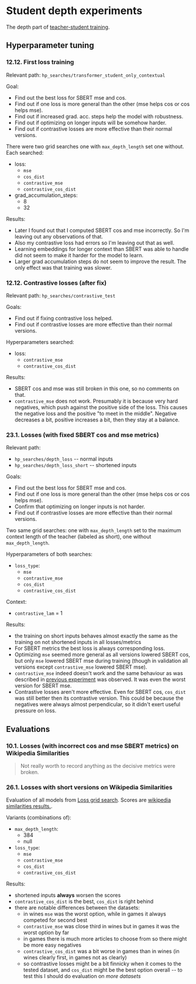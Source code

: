 # Student depth experiments

The depth part of [teacher-student training](./teacher_student_training.md).

## Hyperparameter tuning

### 12.12. First loss training

Relevant path: `hp_searches/transformer_student_only_contextual`

Goal:
- Find out the best loss for SBERT mse and cos.
- Find out if one loss is more general than the other (mse helps cos or cos
  helps mse).
- Find out if increased grad. acc. steps help the model with robustness.
- Find out if optimizing on longer inputs will be somehow harder.
- Find out if contrastive losses are more effective than their normal versions.

There were two grid searches one with `max_depth_length` set one without.
Each searched:
- loss:
    - `mse`
    - `cos_dist`
    - `contrastive_mse`
    - `contrastive_cos_dist`
- grad_accumulation_steps:
    - 8
    - 32

Results:
- Later I found out that I computed SBERT cos and mse incorrectly. So I'm
  leaving out any observations of that.
- Also my contrastive loss had errors so I'm leaving out that as well.
- Learning embeddings for longer context than SBERT was able to handle did not
  seem to make it harder for the model to learn.
- Larger grad accumulation steps do not seem to improve the result. The only
  effect was that training was slower.

### 12.12. Contrastive losses (after fix)

Relevant path: `hp_searches/contrastive_test`

Goals:
- Find out if fixing contrastive loss helped.
- Find out if contrastive losses are more effective than their normal versions.

Hyperparameters searched:
- loss:
    - `contrastive_mse`
    - `contrastive_cos_dist`

Results:
- SBERT cos and mse was still broken in this one, so no comments on that.
- `contrastive_mse` does not work. Presumably it is because very hard negatives,
  which push against the positive side of the loss. This causes the negative
  loss and the positive "to meet in the middle". Negative decreases a bit,
  positive increases a bit, then they stay at a balance.


### 23.1. Losses (with fixed SBERT cos and mse metrics)

Relevant path:
- `hp_searches/depth_loss` -- normal inputs
- `hp_searches/depth_loss_short` -- shortened inputs

Goals:
- Find out the best loss for SBERT mse and cos.
- Find out if one loss is more general than the other (mse helps cos or cos
  helps mse).
- Confirm that optimizing on longer inputs is not harder.
- Find out if contrastive losses are more effective than their normal versions.

Two same grid searches: one with `max_depth_length` set to the maximum context
length of the teacher (labeled as short), one without `max_depth_length`.

Hyperparameters of both searches:
- `loss_type`:
    - `mse`
    - `contrastive_mse`
    - `cos_dist`
    - `contrastive_cos_dist`

Context:
- `contrastive_lam` = 1

Results:
- the training on short inputs behaves almost exactly the same as the training
  on not shortened inputs in all losses/metrics
- For SBERT metrics the best loss is always corresponding loss.
- Optimizing `mse` seemed more general as all versions lowered SBERT cos, but
  only `mse` lowered SBERT mse during training (though in validation all
  versions except `contrastive_mse` lowered SBERT mse).
- `contrastive_mse` indeed doesn't work and the same behaviour as was described
  in [previous experiment](##1212-contrastive-losses-after-fix) was observed. It
  was even the worst version for SBERT mse.
- Contrastive losses aren't more effective. Even for SBERT cos, `cos_dist` was
  still better then its contrastive version. This could be because the negatives
  were always almost perpendicular, so it didn't exert useful pressure on loss.

## Evaluations

### 10.1. Losses (with incorrect cos and mse SBERT metrics) on Wikipedia Similarities

> Not really worth to record anything as the decisive metrics were broken.

### 26.1. Losses with short versions on Wikipedia Similarities

Evaluation of all models from [Loss grid
search](#231-losses-with-fixed-sbert-cos-and-mse-metrics). Scores are [wikipedia
similarities results.](./wiki_similarities_results.md#second-evaluation-round).

Variants (combinations of):
- `max_depth_length`:
    - 384
    - null
- `loss_type`:
    - `mse`
    - `contrastive_mse`
    - `cos_dist`
    - `contrastive_cos_dist`

Results:
- shortened inputs **always** worsen the scores
- `contrastive_cos_dist` is the best, `cos_dist` is right behind
- there are notable differences between the datasets:
    - in wines `mse` was the worst option, while in games it always competed for
    second best
    - `contrastive_mse` was close third in wines but in games it was the worst
      option by far
    - in games there is much more articles to choose from so there might be more
      easy negatives
    - `contrastive_cos_dist` was a bit worse in games than in wines (in wines
      clearly first, in games not as clearly)
    - so contrastive losses might be a bit finnicky when it comes to the tested
      dataset, and `cos_dist` might be the best option overall -- to test this
      I should do evaluation on *more datasets*
